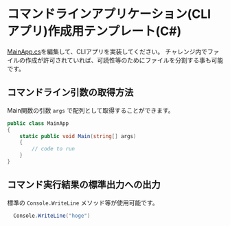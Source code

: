 # コマンドラインアプリケーション(CLI アプリ)作成用テンプレート(C#)

[MainApp.cs](src/MainApp.cs)を編集して、CLIアプリを実装してください。
チャレンジ内でファイルの作成が許可されていれば、可読性等のためにファイルを分割する事も可能です。

## コマンドライン引数の取得方法
Main関数の引数 `args` で配列として取得することができます。

```cs
public class MainApp
{
    static public void Main(string[] args)
    {
        // code to run
    }
}
```

## コマンド実行結果の標準出力への出力
標準の `Console.WriteLine` メソッド等が使用可能です。

```cs
  Console.WriteLine("hoge")
```
